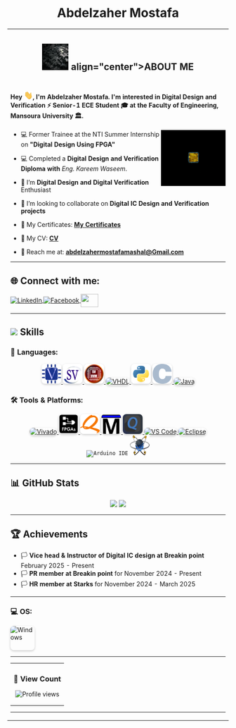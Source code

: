 <h1 align="center"> Abdelzaher Mostafa </h1>

<table><th><h2 <a href=#><img src = "Art Loop GIF by xponentialdesign.gif" height="60" width = 60px></a> align="center">ABOUT ME</h2></th>




<tr><td>
  <h4>Hey <a href=#><img src = "WAVE.gif" width = 20px></a>, I'm Abdelzaher Mostafa. I'm interested in Digital Design and Verification ⚡
Senior-1 ECE Student 🎓 at the Faculty of Engineering, Mansoura University 🏛️.</h4>

<a href=#><img align="right" src="Computer Technology GIF by Matthew Butler.gif" width="30%" /></a> 

- 💻 Former Trainee at the NTI Summer Internship on **"Digital Design Using FPGA"**
- 💻 Completed a **Digital Design and Verification Diploma with** *Eng. Kareem Waseem*.
- 🌱 I’m **Digital Design and Digital Verification** Enthusiast
- 👥 I’m looking to collaborate on **Digital IC Design and Verification projects**


- 📌 My Certificates: [**My Certificates**](https://drive.google.com/drive/folders/1wLnmo-zaktLcIwCR7eIdSk7qb3D9_7EX)

- 📄 My CV: [**CV**](https://drive.google.com/file/d/1iTrZAlm4sX4-ybmtKeU5pVz4rnus5max/view?usp=drivesdk)

- 📧 Reach me at: **abdelzahermostafamashal@Gmail.com**

---

## 🌐 Connect with me:
<p align="left">
  <a href="https://www.linkedin.com/in/abdelzahr-mostafa" target="blank">
    <img align="center" src="https://raw.githubusercontent.com/rahuldkjain/github-profile-readme-generator/master/src/images/icons/Social/linked-in-alt.svg" alt="LinkedIn" height="30" width="40" />
  </a>
  <a href="https://www.facebook.com/share/1ABc4LCMi5/" target="blank">
    <img align="center" src="https://raw.githubusercontent.com/rahuldkjain/github-profile-readme-generator/master/src/images/icons/Social/facebook.svg" alt="Facebook" height="30" width="40" />
  </a>
    <a href="https://wa.me/201008368477" target="_blank">
    <img align="center" src="https://img.icons8.com/ios-filled/50/25D366/whatsapp--v1.png" height="30" width="40" />
  </a>
</p>

---

## <img src="https://media2.giphy.com/media/QssGEmpkyEOhBCb7e1/giphy.gif?cid=ecf05e47a0n3gi1bfqntqmob8g9aid1oyj2wr3ds3mg700bl&rid=giphy.gif" width="25"> <b>Skills</b>

### 🧠 Languages:
<p align="center">
  <a href="https://www.chipverify.com/" target="_blank" rel="noreferrer">
    <img src="verilog.png" alt="Verilog" width="45" height="45" style="box-shadow: 0 2px 5px rgba(0,0,0,0.2); border-radius: 8px;" />
  </a>
    <a href="https://www.chipverify.com/tutorials/systemverilog" target="_blank" rel="noreferrer">
    <img src="SVicon.jpg" alt="SV" width="45" height="45" style="box-shadow: 0 2px 5px rgba(0,0,0,0.2); border-radius: 8px;" />
  </a>
  <a href="#">
    <img src="uvm.png" alt="UVM" width="45" height="45" style="box-shadow: 0 2px 5px rgba(0,0,0,0.2); border-radius: 8px;" />
  </a>
  <a href="https://www.nandland.com/vhdl/tutorials/" target="_blank" rel="noreferrer">
    <img src="https://stepik.org/media/cache/images/courses/94951/cover_QUUWIm9/2661f137ae94e2123128ed1144ce82ee.PNG" alt="VHDL" width="45" height="45" style="box-shadow: 0 2px 5px rgba(0,0,0,0.2); border-radius: 8px;" />
  </a>
  <a href="https://www.python.org/" target="_blank" rel="noreferrer">
    <img src="https://raw.githubusercontent.com/devicons/devicon/master/icons/python/python-original.svg" alt="Python" width="45" height="45" style="box-shadow: 0 2px 5px rgba(0,0,0,0.2); border-radius: 8px;" />
  </a>
  <a href="https://www.cprogramming.com/" target="_blank" rel="noreferrer">
    <img src="https://raw.githubusercontent.com/devicons/devicon/master/icons/c/c-original.svg" alt="C" width="45" height="45" style="box-shadow: 0 2px 5px rgba(0,0,0,0.2); border-radius: 8px;" />
  </a>
  <a href="https://www.java.com/" target="_blank" rel="noreferrer">
    <img src="https://cdn.jsdelivr.net/gh/devicons/devicon/icons/java/java-original.svg" alt="Java" width="45" height="45" style="box-shadow: 0 2px 5px rgba(0,0,0,0.2); border-radius: 8px;" />
  </a>
</p>

### 🛠 Tools & Platforms:
<p align="center">
  <a href="https://www.xilinx.com/products/design-tools/vivado.html" target="_blank" rel="noreferrer">
    <img src="https://hackaday.com/wp-content/uploads/2015/05/xi.jpg?w=600&h=600" alt="Vivado" width="45" height="45" style="box-shadow: 0 2px 5px rgba(0,0,0,0.2); border-radius: 8px;" />
  </a>
  <a href="https://digilent.com/reference/programmable-logic/guides/vivado-hardware-manager" target="_blank" rel="noreferrer">
    <img src="FPGA.png" alt="FPGA" width="45" height="45" style="box-shadow: 0 2px 5px rgba(0,0,0,0.2); border-radius: 8px;" />
  </a>
  <a href="https://eda.sw.siemens.com/en-US/ic/questa/simulation/advanced-simulator/" target="_blank" rel="noreferrer">
    <img src="QuestaSim.png" alt="QuestaSim" width="45" height="45" style="box-shadow: 0 2px 5px rgba(0,0,0,0.2); border-radius: 8px;" />
  </a>
  <a href="https://www.microsemi.com/document-portal/doc_view/136363-modelsim-me-10-4c-tutorial-for-libero-soc-v11-7" target="_blank" rel="noreferrer">
    <img src="ModelSim.png" alt="ModelSim" width="45" height="45" style="box-shadow: 0 2px 5px rgba(0,0,0,0.2); border-radius: 8px;" />
  </a>
  <a href="https://eda.sw.siemens.com/en-US/ic/questa-one/design-solutions/lint/" target="_blank" rel="noreferrer">
    <img src="Questa-Lint.png" alt="Questa Lint" width="45" height="45" style="box-shadow: 0 2px 5px rgba(0,0,0,0.2); border-radius: 8px;" />
  </a>
  <a href="https://code.visualstudio.com/" target="_blank" rel="noreferrer">
    <img src="https://cdn.jsdelivr.net/gh/devicons/devicon/icons/vscode/vscode-original.svg" alt="VS Code" width="45" height="45" style="box-shadow: 0 2px 5px rgba(0,0,0,0.2); border-radius: 8px;" />
  </a>
  <a href="https://www.eclipse.org/" target="_blank" rel="noreferrer">
    <img src="https://cdn.jsdelivr.net/gh/devicons/devicon/icons/eclipse/eclipse-original.svg" alt="Eclipse" width="45" height="45" style="box-shadow: 0 2px 5px rgba(0,0,0,0.2); border-radius: 8px;" />
  </a>
  <code><img src="https://img.icons8.com/color/48/arduino.png" alt="Arduino IDE" width="45" height="45"/></code>
  <code><img src="proteus.png" alt="Proteus" width="45" height="45"/></code>
</p>

---

## 📊 GitHub Stats  

<p align="center">
  <img src="https://github-readme-stats.vercel.app/api?username=Abdelzaher-Mostafa&show_icons=true&theme=tokyonight" height="180px"/>
  <img src="https://github-readme-stats.vercel.app/api/top-langs/?username=Abdelzaher-Mostafa&layout=compact&theme=tokyonight" height="180px"/>
</p>

---

## 🏆 Achievements  
- 🏳️ **Vice head & Instructor of Digital IC design at Breakin point**  February 2025 - Present  
- 🏳️ **PR member at Breakin point** for November 2024 - Present
- 🏳️ **HR member at Starks** for November 2024 - March 2025


---

### 💻 OS:
<p style="display: flex; gap: 12px;">
  <img src="https://www.pngkit.com/png/detail/207-2078597_windows-icon-png.png" width="55" height="55" alt="Windows" style="box-shadow: 0 2px 5px rgba(0,0,0,0.2); border-radius: 8px;" />
</p>

---


<table align="center">
  <tr>
    <td align="center">
      <h3>👀 View Count</h3>
      <p>
        <img src="https://komarev.com/ghpvc/?username=Abdelzaher-Mostafa&label=Profile%20views&color=0e75b6&style=flat" alt="Profile views"/>
      </p>
    </td>
  </tr>
</table>

<hr>

